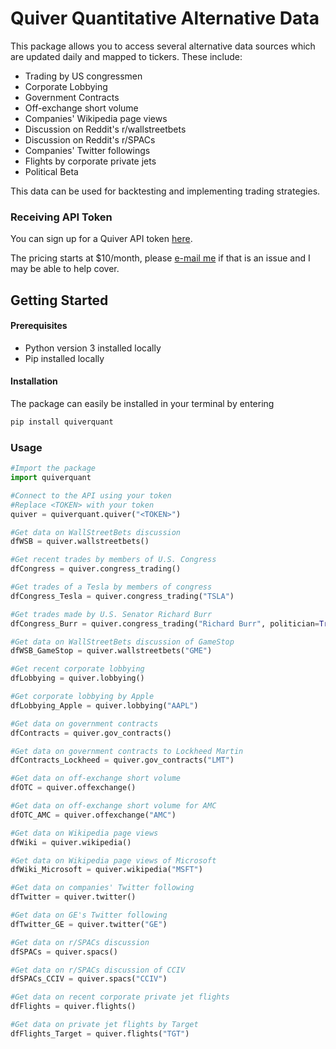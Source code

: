 # Quiver Quantitative Alternative Data
This package allows you to access several alternative data sources which are updated daily and mapped to tickers. These include:
- Trading by US congressmen
- Corporate Lobbying
- Government Contracts
- Off-exchange short volume
- Companies' Wikipedia page views
- Discussion on Reddit's r/wallstreetbets
- Discussion on Reddit's r/SPACs
- Companies' Twitter followings
- Flights by corporate private jets
- Political Beta

This data can be used for backtesting and implementing trading strategies.

### Receiving API Token
You can sign up for a Quiver API token [here](https://api.quiverquant.com). 

The pricing starts at $10/month, please [e-mail me](mailto:chris@quiverquant.com) if that is an issue and I may be able to help cover.

## Getting Started
#### Prerequisites
- Python version 3 installed locally
- Pip installed locally

#### Installation
The package can easily be installed in your terminal by entering
```python
pip install quiverquant
```

### Usage
```python
#Import the package
import quiverquant

#Connect to the API using your token
#Replace <TOKEN> with your token
quiver = quiverquant.quiver("<TOKEN>")

#Get data on WallStreetBets discussion
dfWSB = quiver.wallstreetbets()

#Get recent trades by members of U.S. Congress
dfCongress = quiver.congress_trading()

#Get trades of a Tesla by members of congress
dfCongress_Tesla = quiver.congress_trading("TSLA")

#Get trades made by U.S. Senator Richard Burr
dfCongress_Burr = quiver.congress_trading("Richard Burr", politician=True)

#Get data on WallStreetBets discussion of GameStop
dfWSB_GameStop = quiver.wallstreetbets("GME")

#Get recent corporate lobbying
dfLobbying = quiver.lobbying()

#Get corporate lobbying by Apple
dfLobbying_Apple = quiver.lobbying("AAPL")

#Get data on government contracts
dfContracts = quiver.gov_contracts()

#Get data on government contracts to Lockheed Martin
dfContracts_Lockheed = quiver.gov_contracts("LMT")

#Get data on off-exchange short volume
dfOTC = quiver.offexchange()

#Get data on off-exchange short volume for AMC
dfOTC_AMC = quiver.offexchange("AMC")

#Get data on Wikipedia page views
dfWiki = quiver.wikipedia()

#Get data on Wikipedia page views of Microsoft
dfWiki_Microsoft = quiver.wikipedia("MSFT")

#Get data on companies' Twitter following
dfTwitter = quiver.twitter()

#Get data on GE's Twitter following
dfTwitter_GE = quiver.twitter("GE")

#Get data on r/SPACs discussion
dfSPACs = quiver.spacs()

#Get data on r/SPACs discussion of CCIV
dfSPACs_CCIV = quiver.spacs("CCIV")

#Get data on recent corporate private jet flights
dfFlights = quiver.flights()

#Get data on private jet flights by Target
dfFlights_Target = quiver.flights("TGT")
```



